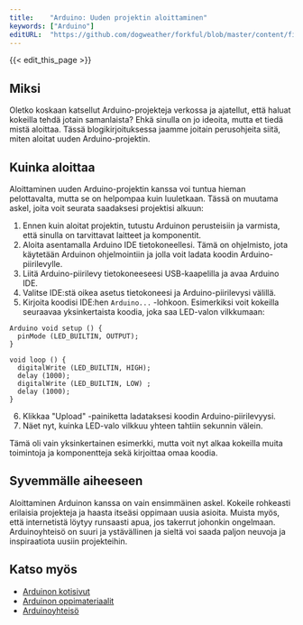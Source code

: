 ```yaml
---
title:    "Arduino: Uuden projektin aloittaminen"
keywords: ["Arduino"]
editURL:  "https://github.com/dogweather/forkful/blob/master/content/fi/arduino/starting-a-new-project.md"
---
```


{{< edit_this_page >}}

## Miksi

Oletko koskaan katsellut Arduino-projekteja verkossa ja ajatellut, että haluat kokeilla tehdä jotain samanlaista? Ehkä sinulla on jo ideoita, mutta et tiedä mistä aloittaa. Tässä blogikirjoituksessa jaamme joitain perusohjeita siitä, miten aloitat uuden Arduino-projektin.

## Kuinka aloittaa 

Aloittaminen uuden Arduino-projektin kanssa voi tuntua hieman pelottavalta, mutta se on helpompaa kuin luuletkaan. Tässä on muutama askel, joita voit seurata saadaksesi projektisi alkuun: 

1. Ennen kuin aloitat projektin, tutustu Arduinon perusteisiin ja varmista, että sinulla on tarvittavat laitteet ja komponentit.
2. Aloita asentamalla Arduino IDE tietokoneellesi. Tämä on ohjelmisto, jota käytetään Arduinon ohjelmointiin ja jolla voit ladata koodin Arduino-piirilevylle.
3. Liitä Arduino-piirilevy tietokoneeseesi USB-kaapelilla ja avaa Arduino IDE.
4. Valitse IDE:stä oikea asetus tietokoneesi ja Arduino-piirilevysi välillä.
5. Kirjoita koodisi IDE:hen ```Arduino...``` -lohkoon. Esimerkiksi voit kokeilla seuraavaa yksinkertaista koodia, joka saa LED-valon vilkkumaan:

```
Arduino void setup () {
  pinMode (LED_BUILTIN, OUTPUT);
}

void loop () {
  digitalWrite (LED_BUILTIN, HIGH);
  delay (1000);
  digitalWrite (LED_BUILTIN, LOW) ;
  delay (1000);
}
```

6. Klikkaa "Upload" -painiketta ladataksesi koodin Arduino-piirilevyysi.
7. Näet nyt, kuinka LED-valo vilkkuu yhteen tahtiin sekunnin välein.

Tämä oli vain yksinkertainen esimerkki, mutta voit nyt alkaa kokeilla muita toimintoja ja komponentteja sekä kirjoittaa omaa koodia.

## Syvemmälle aiheeseen

Aloittaminen Arduinon kanssa on vain ensimmäinen askel. Kokeile rohkeasti erilaisia projekteja ja haasta itseäsi oppimaan uusia asioita. Muista myös, että internetistä löytyy runsaasti apua, jos takerrut johonkin ongelmaan. Arduinoyhteisö on suuri ja ystävällinen ja sieltä voi saada paljon neuvoja ja inspiraatiota uusiin projekteihin.

## Katso myös

- [Arduinon kotisivut](https://www.arduino.cc/) 
- [Arduinon oppimateriaalit](https://www.arduino.cc/en/Tutorial/HomePage)
- [Arduinoyhteisö](https://forum.arduino.cc/)